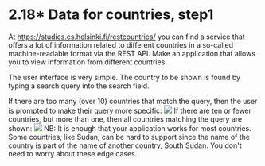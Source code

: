 # 2.18* Data for countries, step1
At https://studies.cs.helsinki.fi/restcountries/ you can find a service that offers a lot of information related to different countries in a so-called machine-readable format via the REST API. Make an application that allows you to view information from different countries.

The user interface is very simple. The country to be shown is found by typing a search query into the search field.

If there are too many (over 10) countries that match the query, then the user is prompted to make their query more specific:
<img src='https://fullstackopen.com/static/d8a3e3b3af8907d0c3dd495ef0d26ba6/5a190/19b1.png'>
If there are ten or fewer countries, but more than one, then all countries matching the query are shown:
<img src='https://fullstackopen.com/static/1d4ebf199806ccfe0df529c08e2a0c6d/5a190/19b2.png'>
NB: It is enough that your application works for most countries. Some countries, like Sudan, can be hard to support since the name of the country is part of the name of another country, South Sudan. You don't need to worry about these edge cases.